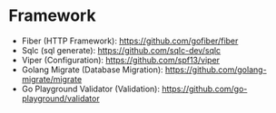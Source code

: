 # Framework
- Fiber (HTTP Framework): https://github.com/gofiber/fiber
- Sqlc (sql generate): https://github.com/sqlc-dev/sqlc
- Viper (Configuration): https://github.com/spf13/viper
- Golang Migrate (Database Migration): https://github.com/golang-migrate/migrate
- Go Playground Validator (Validation): https://github.com/go-playground/validator
